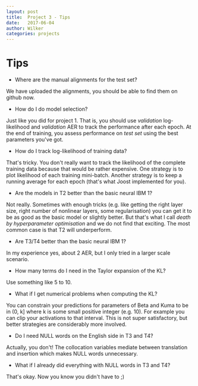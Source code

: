 ```yaml
---
layout: post
title:  Project 3 - Tips
date:   2017-06-04
author: Wilker
categories: projects
---
```


# Tips

* Where are the manual alignments for the test set?

We have uploaded the alignments, you should be able to find them on github now.

* How do I do model selection?

Just like you did for project 1. That is, you should use *validation* log-likelihood and *validation* AER to track the performance after each epoch. At the end of training, you assess performance on *test set* using the best parameters you've got.

* How do I track log-likelihood of training data?

That's tricky. You don't really want to track the likelihood of the complete training data because that would be rather expensive. One strategy is to plot likelihood of each training mini-batch. Another strategy is to keep a running average for each epoch (that's what Joost implemented for you). 

* Are the models in T2 better than the basic neural IBM 1?

Not really. Sometimes with enough tricks (e.g. like getting the right layer size, right number of nonlinear layers, some regularisation) you can get it to be as good as the basic model or slightly better. But that's what I call *death by hyperparameter optimisation* and we do not find that exciting. The most common case is that T2 will underperform. 

* Are T3/T4 better than the basic neural IBM 1?

In my experience yes, about 2 AER, but I only tried in a larger scale scenario.

* How many terms do I need in the Taylor expansion of the KL?

Use something like 5 to 10.

* What if I get numerical problems when computing the KL?

You can constrain your predictions for parameters of Beta and Kuma to be in (0, k] where k is some small positive integer (e.g. 10). For example you can clip your activations to that interval. This is not super satisfactory, but better strategies are considerably more involved. 

* Do I need NULL words on the English side in T3 and T4?

Actually, you don't! The collocation variables mediate between translation and insertion which makes NULL words unnecessary. 

* What if I already did everything with NULL words in T3 and T4?

That's okay. Now you know you didn't have to ;)


